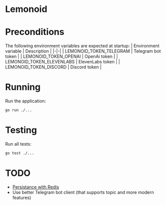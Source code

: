# Lemonoid

# Preconditions
The following environment variables are expected at startup:
| Environment variable | Description |
|-|-|
| LEMONOID_TOKEN_TELEGRAM | Telegram bot token |
| LEMONOID_TOKEN_OPENAI | OpenAi token |
| LEMONOID_TOKEN_ELEVENLABS | ElevenLabs token |
| LEMONOID_TOKEN_DISCORD | Discord token |

# Running
Run the application:

```bash
go run ./...
```

# Testing
Run all tests:

```bash
go test ./...
```

# TODO
- [Persistance with Redis](https://redis.io/docs/latest/develop/connect/clients/go/)
- Use better Telegram bot client (that supports topic and more modern features)